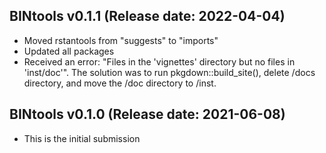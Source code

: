 ## BINtools v0.1.1 (Release date: 2022-04-04)
* Moved rstantools from "suggests" to "imports"
* Updated all packages
* Received an error: "Files in the 'vignettes' directory but no files in 'inst/doc'". The solution was to run pkgdown::build_site(), delete /docs directory, and move the /doc directory to /inst. 

## BINtools v0.1.0 (Release date: 2021-06-08)
* This is the initial submission
